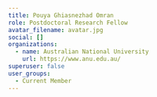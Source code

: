 ```yaml
---
title: Pouya Ghiasnezhad Omran
role: Postdoctoral Research Fellow
avatar_filename: avatar.jpg
social: []
organizations:
  - name: Australian National University
    url: https://www.anu.edu.au/
superuser: false
user_groups:
  - Current Member
---
```

